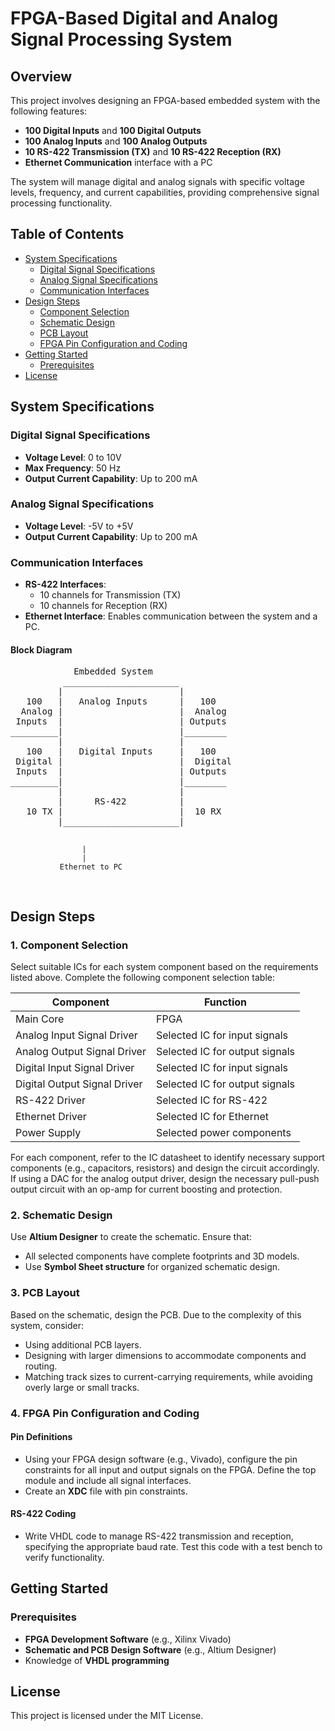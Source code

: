 <!DOCTYPE html>
<html lang="en">
<head>
    <meta charset="UTF-8">
    <meta name="viewport" content="width=device-width, initial-scale=1.0">
    <title>FPGA-Based Digital and Analog Signal Processing System</title>
</head>
<body>

<h1>FPGA-Based Digital and Analog Signal Processing System</h1>

<h2>Overview</h2>
<p>This project involves designing an FPGA-based embedded system with the following features:</p>
<ul>
    <li><strong>100 Digital Inputs</strong> and <strong>100 Digital Outputs</strong></li>
    <li><strong>100 Analog Inputs</strong> and <strong>100 Analog Outputs</strong></li>
    <li><strong>10 RS-422 Transmission (TX)</strong> and <strong>10 RS-422 Reception (RX)</strong></li>
    <li><strong>Ethernet Communication</strong> interface with a PC</li>
</ul>
<p>The system will manage digital and analog signals with specific voltage levels, frequency, and current capabilities, providing comprehensive signal processing functionality.</p>

<h2>Table of Contents</h2>
<ul>
    <li><a href="#system-specifications">System Specifications</a>
        <ul>
            <li><a href="#digital-signal-specifications">Digital Signal Specifications</a></li>
            <li><a href="#analog-signal-specifications">Analog Signal Specifications</a></li>
            <li><a href="#communication-interfaces">Communication Interfaces</a></li>
        </ul>
    </li>
    <li><a href="#design-steps">Design Steps</a>
        <ul>
            <li><a href="#component-selection">Component Selection</a></li>
            <li><a href="#schematic-design">Schematic Design</a></li>
            <li><a href="#pcb-layout">PCB Layout</a></li>
            <li><a href="#fpga-pin-configuration-and-coding">FPGA Pin Configuration and Coding</a></li>
        </ul>
    </li>
    <li><a href="#getting-started">Getting Started</a>
        <ul>
            <li><a href="#prerequisites">Prerequisites</a></li>
        </ul>
    </li>
    <li><a href="#license">License</a></li>
</ul>

<h2 id="system-specifications">System Specifications</h2>

<h3 id="digital-signal-specifications">Digital Signal Specifications</h3>
<ul>
    <li><strong>Voltage Level</strong>: 0 to 10V</li>
    <li><strong>Max Frequency</strong>: 50 Hz</li>
    <li><strong>Output Current Capability</strong>: Up to 200 mA</li>
</ul>

<h3 id="analog-signal-specifications">Analog Signal Specifications</h3>
<ul>
    <li><strong>Voltage Level</strong>: -5V to +5V</li>
    <li><strong>Output Current Capability</strong>: Up to 200 mA</li>
</ul>

<h3 id="communication-interfaces">Communication Interfaces</h3>
<ul>
    <li><strong>RS-422 Interfaces</strong>:
        <ul>
            <li>10 channels for Transmission (TX)</li>
            <li>10 channels for Reception (RX)</li>
        </ul>
    </li>
    <li><strong>Ethernet Interface</strong>: Enables communication between the system and a PC.</li>
</ul>

<h4>Block Diagram</h4>
<pre>
            Embedded System
          ______________________
         |                      |
   100   |   Analog Inputs      |   100
  Analog |                      |  Analog
 Inputs  |                      | Outputs
_________|                      |________
         |                      |
   100   |   Digital Inputs     |   100
 Digital |                      |  Digital
 Inputs  |                      | Outputs
_________|                      |________
         |                      |
         |      RS-422          |
   10 TX |                      |  10 RX
         |______________________|

                    |
                    |
               Ethernet to PC
</pre>

<h2 id="design-steps">Design Steps</h2>

<h3 id="component-selection">1. Component Selection</h3>
<p>Select suitable ICs for each system component based on the requirements listed above. Complete the following component selection table:</p>

<table>
    <thead>
        <tr>
            <th>Component</th>
            <th>Function</th>
        </tr>
    </thead>
    <tbody>
        <tr>
            <td>Main Core</td>
            <td>FPGA</td>
        </tr>
        <tr>
            <td>Analog Input Signal Driver</td>
            <td>Selected IC for input signals</td>
        </tr>
        <tr>
            <td>Analog Output Signal Driver</td>
            <td>Selected IC for output signals</td>
        </tr>
        <tr>
            <td>Digital Input Signal Driver</td>
            <td>Selected IC for input signals</td>
        </tr>
        <tr>
            <td>Digital Output Signal Driver</td>
            <td>Selected IC for output signals</td>
        </tr>
        <tr>
            <td>RS-422 Driver</td>
            <td>Selected IC for RS-422</td>
        </tr>
        <tr>
            <td>Ethernet Driver</td>
            <td>Selected IC for Ethernet</td>
        </tr>
        <tr>
            <td>Power Supply</td>
            <td>Selected power components</td>
        </tr>
    </tbody>
</table>

<p>For each component, refer to the IC datasheet to identify necessary support components (e.g., capacitors, resistors) and design the circuit accordingly. If using a DAC for the analog output driver, design the necessary pull-push output circuit with an op-amp for current boosting and protection.</p>

<h3 id="schematic-design">2. Schematic Design</h3>
<p>Use <strong>Altium Designer</strong> to create the schematic. Ensure that:</p>
<ul>
    <li>All selected components have complete footprints and 3D models.</li>
    <li>Use <strong>Symbol Sheet structure</strong> for organized schematic design.</li>
</ul>

<h3 id="pcb-layout">3. PCB Layout</h3>
<p>Based on the schematic, design the PCB. Due to the complexity of this system, consider:</p>
<ul>
    <li>Using additional PCB layers.</li>
    <li>Designing with larger dimensions to accommodate components and routing.</li>
    <li>Matching track sizes to current-carrying requirements, while avoiding overly large or small tracks.</li>
</ul>

<h3 id="fpga-pin-configuration-and-coding">4. FPGA Pin Configuration and Coding</h3>

<h4>Pin Definitions</h4>
<ul>
    <li>Using your FPGA design software (e.g., Vivado), configure the pin constraints for all input and output signals on the FPGA. Define the top module and include all signal interfaces.</li>
    <li>Create an <strong>XDC</strong> file with pin constraints.</li>
</ul>

<h4>RS-422 Coding</h4>
<ul>
    <li>Write VHDL code to manage RS-422 transmission and reception, specifying the appropriate baud rate. Test this code with a test bench to verify functionality.</li>
</ul>

<h2 id="getting-started">Getting Started</h2>

<h3 id="prerequisites">Prerequisites</h3>
<ul>
    <li><strong>FPGA Development Software</strong> (e.g., Xilinx Vivado)</li>
    <li><strong>Schematic and PCB Design Software</strong> (e.g., Altium Designer)</li>
    <li>Knowledge of <strong>VHDL programming</strong></li>
</ul>

<h2 id="license">License</h2>
<p>This project is licensed under the MIT License.</p>

</body>
</html>
